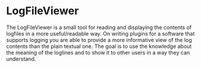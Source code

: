 LogFileViewer
=============

The LogFileViewer is a small tool for reading and displaying the contents of logfiles in a more useful/readable way. On writing plugins for a software that supports logging you are able to provide a more informative view of the log contents than the plain textual one. The goal is to use the knowledge about the meaning of the loglines and to show it to other users in a way they can understand.

